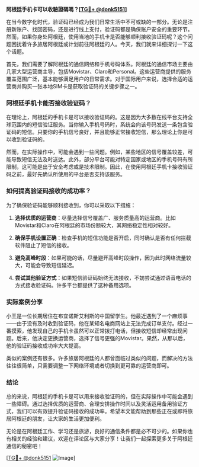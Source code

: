 **阿根廷手机卡可以收驗證碼嗎？[[TG💪+ @donk5151](https://t.me/s/donk5151)]**

在当今数字化时代，验证码已经成为我们日常生活中不可或缺的一部分。无论是注册新账户、找回密码，还是进行线上支付，验证码都是确保账户安全的重要环节。然而，如果你身处阿根廷，使用当地的手机卡是否能够顺利接收验证码呢？这个问题困扰着许多旅居阿根廷或计划前往阿根廷的人。今天，我们就来详细探讨一下这个话题。

首先，我们需要了解阿根廷的通信网络和手机号码体系。阿根廷的通信市场主要由几家大型运营商主导，包括Movistar、Claro和Personal。这些运营商提供的服务覆盖范围广泛，基本能够满足用户的日常需求。对于国际用户来说，选择合适的运营商并购买一张本地SIM卡是获取验证码的关键步骤之一。

### 阿根廷手机卡能否接收验证码？

在理论上，阿根廷的手机卡是可以接收验证码的。这是因为大多数在线平台支持全球范围内的短信验证服务。当你输入手机号码时，系统会向该号码发送一条包含验证码的短信。只要你的手机信号良好，并且能够正常接收短信，那么理论上你是可以收到验证码的。

然而，在实际操作中，可能会遇到一些问题。例如，某些地区的信号覆盖较差，可能导致短信无法及时送达。此外，部分平台可能对特定国家或地区的手机号码有所限制，这可能是出于安全考虑或是技术限制。因此，在使用阿根廷手机卡接收验证码之前，最好先确认所使用的平台是否支持该服务。

### 如何提高验证码接收的成功率？

为了确保验证码能够顺利接收到，你可以采取以下措施：

1. **选择优质的运营商**：尽量选择信号覆盖广、服务质量高的运营商。比如Movistar和Claro在阿根廷的市场份额较大，其网络稳定性相对较好。
   
2. **确保手机设置正确**：检查手机的短信功能是否开启，同时确认是否有任何拦截软件阻止了短信的接收。

3. **避免高峰时段**：如果可能的话，尽量避开高峰时段操作，因为此时网络流量较大，可能会导致短信延迟。

4. **尝试其他验证方式**：如果短信验证码始终无法接收，不妨尝试通过语音电话的方式接收验证码。许多平台都提供了这种备用选项。

### 实际案例分享

小王是一位长期居住在布宜诺斯艾利斯的中国留学生。他最近遇到了一个麻烦事——由于没有及时收到验证码，他在某知名电商网站上无法完成订单支付。经过一番摸索，他发现自己的手机卡虽然可以正常拨打电话，但接收短信却经常出现问题。后来，他决定更换运营商，选择了信号更强的Movistar。果然，从那以后，他的验证码接收成功率大大提高。

类似的案例还有很多。许多旅居阿根廷的人都曾面临过类似的问题，而解决的方法往往很简单，只需要调整一下网络环境或者切换到更可靠的运营商即可。

### 结论

总的来说，阿根廷的手机卡是可以用来接收验证码的，但在实际操作中可能会遇到一些障碍。通过选择优质的运营商、合理安排操作时间以及灵活运用备用验证方式，我们可以有效提升验证码接收的成功率。希望本文能帮助到那些正在或即将旅居阿根廷的朋友，让大家的生活更加便利。

无论是在阿根廷工作、学习还是旅游，良好的通信条件都是必不可少的。如果你也有相关的经验和建议，欢迎在评论区与大家分享！让我们一起探索更多关于阿根廷通信的秘密吧！

[[TG💪+ @donk5151](https://t.me/s/donk5151) ![Image](https://i.postimg.cc/rwNCRYN7/Snipaste-2025-04-30-17-27-05.png)]
